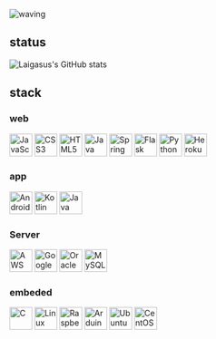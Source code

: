 ![waving](https://capsule-render.vercel.app/api?type=waving&height=200&text=Laigasus!&fontAlign=80&fontAlignY=40&color=gradient)

## status

![Laigasus's GitHub stats](https://github-readme-stats.vercel.app/api?username=laigasus&show_icons=true&theme=tokyonight)<br>

## stack

### web
<div>
  <img src="https://github.com/tomchen/stack-icons/blob/master/logos/javascript.svg" alt="JavaScript" width="40px" height="40px" margin="5px">
  <img src="https://github.com/tomchen/stack-icons/blob/master/logos/css-3.svg" alt="CSS3" width="40px" height="40px"  margin="5px">
  <img src="https://github.com/tomchen/stack-icons/blob/master/logos/html-5.svg" alt="HTML5" width="40px" height="40px"  margin="5px">
  <img src="https://github.com/tomchen/stack-icons/blob/master/logos/java.svg" alt="Java" width="40px" height="40px"  margin="5px">
  <img src="https://github.com/tomchen/stack-icons/blob/master/logos/spring.svg" alt="Spring" width="40px" height="40px"  margin="5px">
  <img src="https://github.com/tomchen/stack-icons/blob/master/logos/flask.svg" alt="Flask" width="40px" height="40px"  margin="5px">
  <img src="https://github.com/tomchen/stack-icons/blob/master/logos/python.svg" alt="Python" width="40px" height="40px"  margin="5px">
  <img src="https://github.com/tomchen/stack-icons/blob/master/logos/heroku-icon.svg" alt="Heroku" width="40px" height="40px"  margin="5px">
</div>

### app
<div>
  <img src="https://github.com/tomchen/stack-icons/blob/master/logos/android-icon.svg" alt="Android" width="40px" height="40px" margin="5px">
  <img src="https://github.com/tomchen/stack-icons/blob/master/logos/kotlin.svg" alt="Kotlin" width="40px" height="40px" margin="5px">
  <img src="https://github.com/tomchen/stack-icons/blob/master/logos/java.svg" alt="Java" width="40px" height="40px" margin="5px">
</div>

### Server
<div>
  <img src="https://github.com/tomchen/stack-icons/blob/master/logos/aws.svg" alt="AWS" width="40px" height="40px" margin="5px">
  <img src="https://github.com/tomchen/stack-icons/blob/master/logos/google-cloud.svg" alt="Google Cloud Platform" width="40px" height="40px" margin="5px">
  <img src="https://github.com/tomchen/stack-icons/blob/master/logos/oracle.svg" alt="Oracle" width="40px" height="40px" margin="5px">
  <img src="https://github.com/tomchen/stack-icons/blob/master/logos/mysql.svg" alt="MySQL" width="40px" height="40px" margin="5px">
</div>

### embeded
<div>
  <img src="https://github.com/tomchen/stack-icons/blob/master/logos/c.svg" alt="C" width="40px" height="40px" margin="5px">
  <img src="https://cdn.svgporn.com/logos/terminal.svg" alt="Linux Shell" width="40px" height="40px" margin="5px">
  <img src="https://github.com/tomchen/stack-icons/blob/master/logos/raspberry-pi.svg" alt="Raspberry-pi" width="40px" height="40px" margin="5px">
  <img src="https://github.com/tomchen/stack-icons/blob/master/logos/arduino.svg" alt="Arduino" width="40px" height="40px" margin="5px">
  <img src="https://cdn.svgporn.com/logos/ubuntu.svg" alt="Ubuntu" width="40px" height="40px" margin="5px">
  <img src="https://cdn.svgporn.com/logos/centos-icon.svg" alt="CentOS" width="40px" height="40px" margin="5px">
</div>


